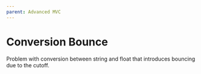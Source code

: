 ```yaml
---
parent: Advanced MVC
---
```

# Conversion Bounce

Problem with conversion between string and float that introduces bouncing due to the cutoff.


